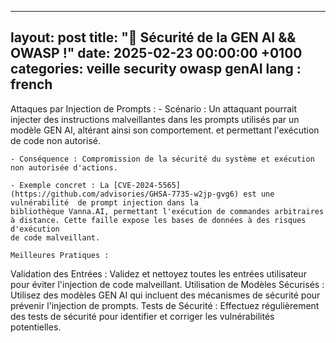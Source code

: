 
---
layout: post
title:  "🚀 Sécurité de la GEN AI && OWASP !"
date:   2025-02-23 00:00:00 +0100
categories: veille security owasp genAI 
lang : french
---

Attaques par Injection de Prompts :
	- Scénario : Un attaquant pourrait injecter des instructions malveillantes dans les prompts utilisés par un modèle GEN AI, altérant ainsi son 
	comportement.  et permettant l'exécution de code non autorisé.


	- Conséquence : Compromission de la sécurité du système et exécution non autorisée d'actions.
	
	- Exemple concret : La [CVE-2024-5565](https://github.com/advisories/GHSA-7735-w2jp-gvg6) est une vulnérabilité  de prompt injection dans la 
	bibliothèque Vanna.AI, permettant l'exécution de commandes arbitraires à distance. Cette faille expose les bases de données à des risques d'exécution 
	de code malveillant.

	Meilleures Pratiques :

Validation des Entrées : Validez et nettoyez toutes les entrées utilisateur pour éviter l'injection de code malveillant.
Utilisation de Modèles Sécurisés : Utilisez des modèles GEN AI qui incluent des mécanismes de sécurité pour prévenir l'injection de prompts.
Tests de Sécurité : Effectuez régulièrement des tests de sécurité pour identifier et corriger les vulnérabilités potentielles.